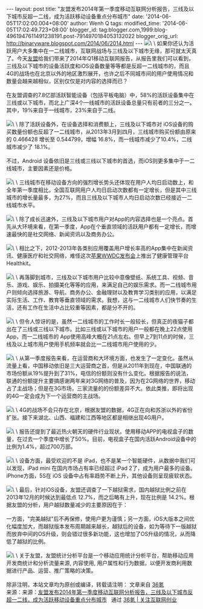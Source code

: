 --- layout: post title:
"友盟发布2014年第一季度移动互联网分析报告，三线及以下城市反超一二线，成为活跃移动设备重点分布城市"
date: '2014-06-05T17:02:00.004+08:00' author: Wenh Q tags:
modified\_time: '2014-06-05T17:02:49.723+08:00' blogger\_id:
tag:blogger.com,1999:blog-4961947611491238191.post-7914970184053132022
blogger\_orig\_url: http://binaryware.blogspot.com/2014/06/2014.html ---
![](https://images-blogger-opensocial.googleusercontent.com/gadgets/proxy?url=http%3A%2F%2Fa.36krcnd.com%2Fphoto%2F2014%2F17b71b535e4a7327e7371d5cc83ae4e6.png&container=blogger&gadget=a&rewriteMime=image%2F*)\
\
如果你还认为活跃用户大多集中在一二线城市，互联网战场与三线及以下城市无缘，那可就太天真了。今天[友盟](http://www.umeng.com/)给我们带来了2014年Q1移动互联网报告，从报告里我们可以看到，三线及以下城市的设备活跃度和iOS设备数量等等都是反超一二线城市的，而且4G的战场也在北京以外的地区激烈展开，也许之后不同城市间的用户使用情况和数量会越来越相似，区别仅仅是对内容的选择而已？\
\
在友盟调查的7.8亿部活跃智能设备（包括平板电脑）中，58%的活跃设备集中在三线或以下城市，而北上广深4个一线城市的活跃设备总量只有前者的三分之一。其中，19%来自于一线城市，23%来自于二线。\
\
![](https://images-blogger-opensocial.googleusercontent.com/gadgets/proxy?url=http%3A%2F%2Fa.36krcnd.com%2Fphoto%2F2014%2F577632d0e822c0384e51ad9c113e7f5a.png&container=blogger&gadget=a&rewriteMime=image%2F*)\
\
除了活跃设备外，在设备选择和消费额上，三线及以下城市对
iOS设备的购买数量份额也反超了一二线城市，从2013年3月到四月，三线城市购买份额由原来的
0.466428 增长至 0.544799，增幅
16.8%，而一线城市减少了10.4%，二线城市减少了 18.1%。\
\
不过，Android
设备依旧是三线或三线以下城市的首选，而iOS则更多集中于一二线城市，主要因素还是价格。\
\
![](https://images-blogger-opensocial.googleusercontent.com/gadgets/proxy?url=http%3A%2F%2Fa.36krcnd.com%2Fphoto%2F2014%2Fbf49d25f48eee1d54b38dc5159f97ada.png&container=blogger&gadget=a&rewriteMime=image%2F*)\
\
三线城市在移动设备方向的强烈增长势头还体现在用户人均日启动数上，和全年第一季度相比，全国互联网用户人均日启动次数都有一定增长，但是其中三线城市的增长量最多，为27%，而且三线及以下城市人均日启动次数已经接近一二线城市水平。\
\
![](https://images-blogger-opensocial.googleusercontent.com/gadgets/proxy?url=http%3A%2F%2Fa.36krcnd.com%2Fphoto%2F2014%2F1a4b6122e9428ab0af24d32d88f91a0b.png&container=blogger&gadget=a&rewriteMime=image%2F*)\
\
除了成长迅速外，三线及以下城市用户对App的内容选择也是一个亮点。首先从大环境来看，在第一季度，App在个垂直领域的活跃用户都有一定增长，而增速最快的是社交网络、新闻资讯以及商务办公。\
\
![](https://images-blogger-opensocial.googleusercontent.com/gadgets/proxy?url=http%3A%2F%2Fa.36krcnd.com%2Fphoto%2F2014%2F6afb4b3e16c8514bb938875593f04825.png&container=blogger&gadget=a&rewriteMime=image%2F*)\
\
相比之下，2012-2013年各类别应用覆盖用户增长率高的App集中在新闻资讯、健康医疗和社交网络，难怪这次[苹果WWDC发布会](http://www.36kr.com/p/212511.html)上推出了健康管理平台Healthkit。\
\
![](https://images-blogger-opensocial.googleusercontent.com/gadgets/proxy?url=http%3A%2F%2Fa.36krcnd.com%2Fphoto%2F2014%2Febfc7e9fd0266fa785b2044e27f25ccb.jpg&container=blogger&gadget=a&rewriteMime=image%2F*)\
\
再落脚到城市，三线及以下城市用户比较中意像壁纸、系统工具、视频、音乐、游戏、娱乐、拍摄美化等等的应用，来满足自己的娱乐需求。而一二线城市用户则倾向选择旅游、导航、商务办公、金融理财以及教育学习类别的应用，以满足实际生活、工作、教育等垂直领域的需求。我想，这与一二线城市人们快节奏的生活，还有工作在生活中占比较重等因素，都是分不开的。\
\
![](https://images-blogger-opensocial.googleusercontent.com/gadgets/proxy?url=http%3A%2F%2Fa.36krcnd.com%2Fphoto%2F2014%2F10c7046ae955ef43519e451835594ada.png&container=blogger&gadget=a&rewriteMime=image%2F*)\
\
但令人惊讶的是，虽然一二线城市的工作时长一般较长，但真正的夜猫子都出在了三线或三线以下城市。比如三线或以下城市的用户一般都在晚上22点使用
App，而一二线城市的
App使用高峰大概在21点左右。但早上7到11点的时候，三线及以上城市用户使用手机频率就会比一二线城市用户使用的少。\
\
![](https://images-blogger-opensocial.googleusercontent.com/gadgets/proxy?url=http%3A%2F%2Fa.36krcnd.com%2Fphoto%2F2014%2Fc93b7a17fcfa492aad31e103d3cffd1c.png&container=blogger&gadget=a&rewriteMime=image%2F*)\
\
从第一季度报告来看，在运营商和大环境方面，也发生了一定变化。虽然从流量上看，中国移动依旧是三大运营商之首，但是从2011年到现在，中国联通的市场份额从19%提升到了31%，电信的份额则没有什么变化。根据报告的说法，联通的份额提升主要搞感谢两年来对3G网络的普及，因为在2G网络的世界，移动占了主战场；但是在3G市场，三家流量的的份额差异不大。依此类推，即将出现的4G一定会成为下一个运营商的主战场。\
\
![](https://images-blogger-opensocial.googleusercontent.com/gadgets/proxy?url=http%3A%2F%2Fa.36krcnd.com%2Fphoto%2F2014%2F7e4e47663b3e48601e83c1715ef42669.png&container=blogger&gadget=a&rewriteMime=image%2F*)\
\
4G的战场不会只存在北京，根据友盟的数据，4G正在向和苏浙以外的省份扩张。接下来湖北、山西、福建和江西等地区都是相继出现4G用户。\
\
![](https://images-blogger-opensocial.googleusercontent.com/gadgets/proxy?url=http%3A%2F%2Fa.36krcnd.com%2Fphoto%2F2014%2Ffdc5591a6af8c43a3cd1ee139faaee15.png&container=blogger&gadget=a&rewriteMime=image%2F*)\
\
报告还提到了最近热火朝天的硬件行业现状。使用移动APP的电视盒子的数量，在过去一个季度中增长了50%。目前，电视盒子在国内活跃Android设备中的比例为1.4%，超过700万部。\
\
![](https://images-blogger-opensocial.googleusercontent.com/gadgets/proxy?url=http%3A%2F%2Fa.36krcnd.com%2Fphoto%2F2014%2F69489af0a3120180b31c35bdb32c1db0.png&container=blogger&gadget=a&rewriteMime=image%2F*)\
\
设备方面，最受欢迎的不是
iPad，也不是某一个智能硬件，从数据中我们可以发现，iPad mini
在国内市场占有率已经超过 iPad 2了，成为用户最多的设备。iPhone方面，5S在
iOS 设备中占有率趋势不断上升，其他设备则呈现疲软状态。\
\
![](https://images-blogger-opensocial.googleusercontent.com/gadgets/proxy?url=http%3A%2F%2Fa.36krcnd.com%2Fphoto%2F2014%2F2c75bc912da1faa8848dab091f9ad0cb.png&container=blogger&gadget=a&rewriteMime=image%2F*)\
\
最后，针对iOS设备，友盟还调查了一下越狱需求，国内越狱比例之前在2013年12月的时候达到最低点
12.7%，而之后略有上升，现在比例是
14.2%。根据友盟的分析，用户越狱数量减少的主要原因在于：\
\
一方面，"完美越狱"后不再保修，使用户更为谨慎；另一方面，iOS大版本之间优化幅度加大，而越狱版本发布周期越来越长，越狱后的设备，如为等待下一版越狱而放弃中间的OS升级，则会错过很多新功能，这也增加了OS升级的情况，从而降低了越狱的比例。\
\
![](https://images-blogger-opensocial.googleusercontent.com/gadgets/proxy?url=http%3A%2F%2Fa.36krcnd.com%2Fphoto%2F2014%2Fc48b8d4f8e0d1cb823903bd7abded466.png&container=blogger&gadget=a&rewriteMime=image%2F*)\
\
关于友盟，友盟统计分析平台是一个移动应用统计分析平台，帮助移动应用开发商统计和分析流量来源,
内容使用,
用户属性和行为数据，以便开发商利用数据进行产品、运营、推广策略的决策。\
\
除非注明，本站文章均为原创或编译，转载请注明： 文章来自
[36氪](http://www.36kr.com/)
\
来源：来源：[友盟发布2014年第一季度移动互联网分析报告，三线及以下城市反超一二线，成为活跃移动设备重点分布城市](http://www.36kr.com/p/212552.html) 
 通过 [36氪 | 关注互联网创业](http://www.36kr.com/)
